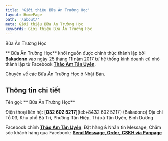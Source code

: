 ```yaml
---
title: 'Giới thiệu Bữa Ăn Trường Học'
layout: HomePage
path: '/about/'
meta: Giới thiệu Bữa Ăn Trường Học
keywords: Giới thiệu Bữa Ăn Trường Học
---
```


 Bữa Ăn Trường Học

** Bữa Ăn Trường Học** khởi nguồn được chính thức thành lập bởi **Bakadono** vào ngày 25 tháng 11 năm 2017 từ hệ thống kinh doanh cũ nhỏ thành lập từ Facebook [**Thảo Am Tân Uyên**](https://www.facebook.com/thaoamtanuyen).

Chuyên về các Bữa Ăn Trường Học ở Nhật Bản.

## Thông tin chi tiết

Tên gọi: ** Bữa Ăn Trường Học** 

Điện thoại liên hệ: [**032 602 5217**](tel:+8432 602 5217) (Bakadono)
Địa chỉ Tổ 03, Khu phố Bà Tri, Phường Tân Hiệp, Thị xã Tân Uyên, Bình Dương


Facebook chính  [**Thảo Am Tân Uyên**](https://www.facebook.com/thaoamtanuyen).
Đặt hàng & Nhắn tin Message, Chăm sóc khách hàng qua Facebook: [**Send Message, Order, CSKH via Fanpage**](http://m.me/thaoamtanuyen)
